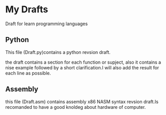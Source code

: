 # My Drafts
Draft for learn programming languages

<h2>Python</h2>
<p>This file (Draft.py)contains a python revsion draft.</p>
<P>the draft contains a section for each function or supject, also it contains a nise example followed by a short clarification.I will also add the result for each line as possible.</P>
<h2>Assembly</h2>
<p>this file (Draft.asm) contains assembly x86 NASM syntax revsion draft.Is recomanded to have a good knoldeg about hardware of computer.</p>
